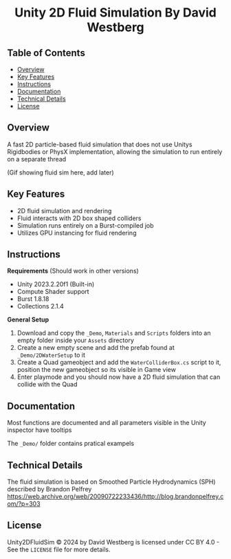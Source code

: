 
<h1 align="center">Unity 2D Fluid Simulation By David Westberg</h1>

## Table of Contents
- [Overview](#overview)
- [Key Features](#key-features)
- [Instructions](#instructions)
- [Documentation](#documentation)
- [Technical Details](#technical-details)
- [License](#license)

## Overview
A fast 2D particle-based fluid simulation that does not use Unitys Rigidbodies or PhysX implementation, allowing the simulation to run entirely on a separate thread

(Gif showing fluid sim here, add later)

## Key Features
<ul>
<li>2D fluid simulation and rendering</li>
<li>Fluid interacts with 2D box shaped colliders</li>
<li>Simulation runs entirely on a Burst-compiled job</li>
<li>Utilizes GPU instancing for fluid rendering</li>
</ul>

## Instructions
**Requirements** (Should work in other versions)
<ul>
<li>Unity 2023.2.20f1 (Built-in)</li>
<li>Compute Shader support</li>
<li>Burst 1.8.18</li>
<li>Collections 2.1.4</li>
</ul>

**General Setup**

<ol>
  <li>Download and copy the <code>_Demo</code>, <code>Materials</code> and <code>Scripts</code> folders into an empty folder inside your <code>Assets</code> directory</li>
  <li>Create a new empty scene and add the prefab found at <code>_Demo/2DWaterSetup</code> to it</li>
  <li>Create a Quad gameobject and add the <code>WaterColliderBox.cs</code> script to it, position the new gameobject so its visible in Game view</li>
  <li>Enter playmode and you should now have a 2D fluid simulation that can collide with the Quad</li>
</ol>

## Documentation
Most functions are documented and all parameters visible in the Unity inspector have tooltips

The `_Demo/` folder contains pratical exampels

## Technical Details
The fluid simulation is based on Smoothed Particle Hydrodynamics (SPH) described by Brandon Pelfrey https://web.archive.org/web/20090722233436/http://blog.brandonpelfrey.com/?p=303


## License
Unity2DFluidSim © 2024 by David Westberg is licensed under CC BY 4.0 - See the `LICENSE` file for more details.

